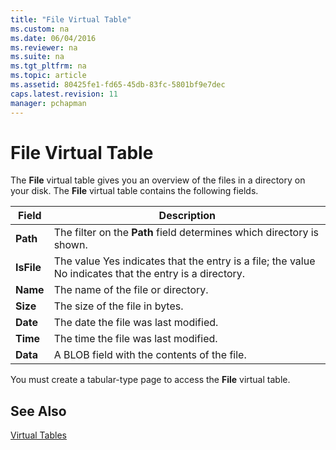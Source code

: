 ```yaml
---
title: "File Virtual Table"
ms.custom: na
ms.date: 06/04/2016
ms.reviewer: na
ms.suite: na
ms.tgt_pltfrm: na
ms.topic: article
ms.assetid: 80425fe1-fd65-45db-83fc-5801bf9e7dec
caps.latest.revision: 11
manager: pchapman
---
```

# File Virtual Table
The **File** virtual table gives you an overview of the files in a directory on your disk. The **File** virtual table contains the following fields.  
  
|Field|Description|  
|-----------|-----------------|  
|**Path**|The filter on the **Path** field determines which directory is shown.|  
|**IsFile**|The value Yes indicates that the entry is a file; the value No indicates that the entry is a directory.|  
|**Name**|The name of the file or directory.|  
|**Size**|The size of the file in bytes.|  
|**Date**|The date the file was last modified.|  
|**Time**|The time the file was last modified.|  
|**Data**|A BLOB field with the contents of the file.|  
  
 You must create a tabular\-type page to access the **File** virtual table.  
  
## See Also  
 [Virtual Tables](../dynamics-nav/Virtual-Tables.md)